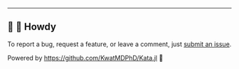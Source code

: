 ---

## 👋 🤠 Howdy

To report a bug, request a feature, or leave a comment, just [submit an issue](https://github.com/KwatMDPhD/ToDo.jl/issues/new/choose).

Powered by https://github.com/KwatMDPhD/Kata.jl 🌝
